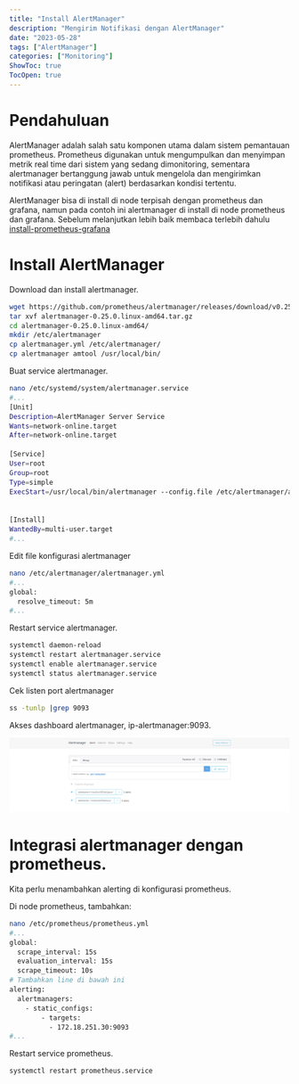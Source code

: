 ```yaml
---
title: "Install AlertManager"
description: "Mengirim Notifikasi dengan AlertManager"
date: "2023-05-28"
tags: ["AlertManager"]
categories: ["Monitoring"]
ShowToc: true
TocOpen: true
---
```


# Pendahuluan

AlertManager adalah salah satu komponen utama dalam sistem pemantauan prometheus. Prometheus digunakan untuk mengumpulkan dan menyimpan metrik real time dari sistem yang sedang dimonitoring, sementara alertmanager bertanggung jawab untuk mengelola dan mengirimkan notifikasi atau peringatan (alert) berdasarkan kondisi tertentu.

AlertManager bisa di install di node terpisah dengan prometheus dan grafana, namun pada contoh ini alertmanager di install di node prometheus dan grafana. Sebelum melanjutkan lebih baik membaca terlebih dahulu [install-prometheus-grafana](https://blog.opstekel.com/posts/prometheus-grafana/)

# Install AlertManager

Download dan install alertmanager.

```bash
wget https://github.com/prometheus/alertmanager/releases/download/v0.25.0/alertmanager-0.25.0.linux-amd64.tar.gz
tar xvf alertmanager-0.25.0.linux-amd64.tar.gz
cd alertmanager-0.25.0.linux-amd64/
mkdir /etc/alertmanager
cp alertmanager.yml /etc/alertmanager/
cp alertmanager amtool /usr/local/bin/
```

Buat service alertmanager.

```bash
nano /etc/systemd/system/alertmanager.service
#...
[Unit]
Description=AlertManager Server Service
Wants=network-online.target
After=network-online.target

[Service]
User=root
Group=root
Type=simple
ExecStart=/usr/local/bin/alertmanager --config.file /etc/alertmanager/alertmanager.yml --web.external-url=http://<ip-node-alertmanager>:9093


[Install]
WantedBy=multi-user.target
#...
```

Edit file konfigurasi alertmanager

```bash
nano /etc/alertmanager/alertmanager.yml
#...
global:
  resolve_timeout: 5m
#...
```

Restart service alertmanager.

```bash
systemctl daemon-reload
systemctl restart alertmanager.service
systemctl enable alertmanager.service
systemctl status alertmanager.service
```

Cek listen port alertmanager

```bash
ss -tunlp |grep 9093
```

Akses dashboard alertmanager, ip-alertmanager:9093. 

![](/images/alertmanager.png)

# Integrasi alertmanager dengan prometheus.

Kita perlu menambahkan alerting di konfigurasi prometheus.

Di node prometheus, tambahkan:

```bash
nano /etc/prometheus/prometheus.yml
#...
global:
  scrape_interval: 15s
  evaluation_interval: 15s
  scrape_timeout: 10s
# Tambahkan line di bawah ini
alerting:
  alertmanagers:
    - static_configs:
        - targets:
          - 172.18.251.30:9093
#...
```

Restart service prometheus.

```bash
systemctl restart prometheus.service
```